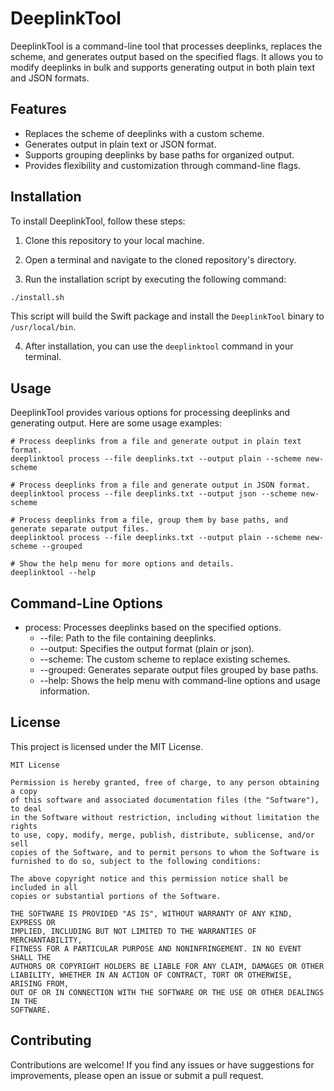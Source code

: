 # DeeplinkTool

DeeplinkTool is a command-line tool that processes deeplinks, replaces the scheme, and generates output based on the specified flags. It allows you to modify deeplinks in bulk and supports generating output in both plain text and JSON formats.

## Features

- Replaces the scheme of deeplinks with a custom scheme.
- Generates output in plain text or JSON format.
- Supports grouping deeplinks by base paths for organized output.
- Provides flexibility and customization through command-line flags.

## Installation

To install DeeplinkTool, follow these steps:

1. Clone this repository to your local machine.

2. Open a terminal and navigate to the cloned repository's directory.

3. Run the installation script by executing the following command:

```bash
./install.sh
```

This script will build the Swift package and install the `DeeplinkTool` binary to `/usr/local/bin`.

4. After installation, you can use the `deeplinktool` command in your terminal.

## Usage

DeeplinkTool provides various options for processing deeplinks and generating output. Here are some usage examples:

```shell
# Process deeplinks from a file and generate output in plain text format.
deeplinktool process --file deeplinks.txt --output plain --scheme new-scheme

# Process deeplinks from a file and generate output in JSON format.
deeplinktool process --file deeplinks.txt --output json --scheme new-scheme

# Process deeplinks from a file, group them by base paths, and generate separate output files.
deeplinktool process --file deeplinks.txt --output plain --scheme new-scheme --grouped

# Show the help menu for more options and details.
deeplinktool --help
```

## Command-Line Options
- process: Processes deeplinks based on the specified options.
    - --file: Path to the file containing deeplinks.
    - --output: Specifies the output format (plain or json).
    - --scheme: The custom scheme to replace existing schemes.
    - --grouped: Generates separate output files grouped by base paths.
    - --help: Shows the help menu with command-line options and usage information.

## License
This project is licensed under the MIT License.

```
MIT License

Permission is hereby granted, free of charge, to any person obtaining a copy
of this software and associated documentation files (the "Software"), to deal
in the Software without restriction, including without limitation the rights
to use, copy, modify, merge, publish, distribute, sublicense, and/or sell
copies of the Software, and to permit persons to whom the Software is
furnished to do so, subject to the following conditions:

The above copyright notice and this permission notice shall be included in all
copies or substantial portions of the Software.

THE SOFTWARE IS PROVIDED "AS IS", WITHOUT WARRANTY OF ANY KIND, EXPRESS OR
IMPLIED, INCLUDING BUT NOT LIMITED TO THE WARRANTIES OF MERCHANTABILITY,
FITNESS FOR A PARTICULAR PURPOSE AND NONINFRINGEMENT. IN NO EVENT SHALL THE
AUTHORS OR COPYRIGHT HOLDERS BE LIABLE FOR ANY CLAIM, DAMAGES OR OTHER
LIABILITY, WHETHER IN AN ACTION OF CONTRACT, TORT OR OTHERWISE, ARISING FROM,
OUT OF OR IN CONNECTION WITH THE SOFTWARE OR THE USE OR OTHER DEALINGS IN THE
SOFTWARE.

```

## Contributing
Contributions are welcome! If you find any issues or have suggestions for improvements, please open an issue or submit a pull request.
